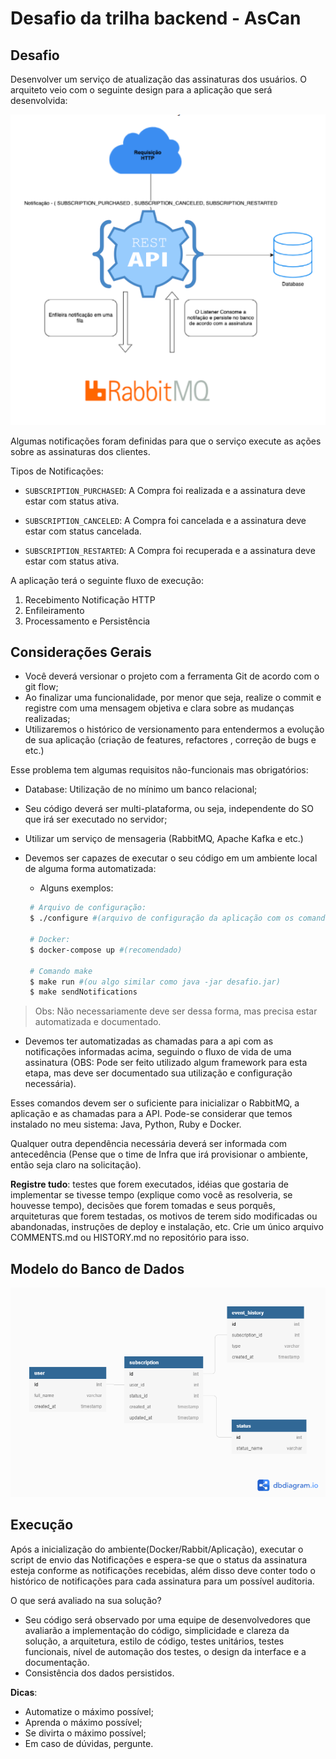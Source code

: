# Desafio da trilha backend - AsCan

## Desafio 

Desenvolver um serviço de atualização das assinaturas dos usuários. O arquiteto veio com o seguinte design para a aplicação que será desenvolvida:

![Design](assets/design.png)

Algumas notificações foram definidas para que o serviço execute as ações sobre as assinaturas dos clientes.

Tipos de Notificações:

-  `SUBSCRIPTION_PURCHASED`: A Compra foi realizada e a assinatura deve estar com status ativa.

-  `SUBSCRIPTION_CANCELED`: A Compra foi cancelada e a assinatura deve estar com status cancelada.

-  `SUBSCRIPTION_RESTARTED`: A Compra foi recuperada e a assinatura deve estar com status ativa.

A aplicação terá o seguinte fluxo de execução:

1. Recebimento Notificação HTTP
1. Enfileiramento
1. Processamento e Persistência

## Considerações Gerais

- Você deverá versionar o projeto com a ferramenta Git de acordo com o git flow;
- Ao finalizar uma funcionalidade, por menor que seja, realize o commit e registre com uma mensagem objetiva e clara sobre as mudanças realizadas;
- Utilizaremos o histórico de versionamento para entendermos a evolução de sua aplicação (criação de features, refactores , correção de bugs e etc.)

Esse problema tem algumas requisitos não-funcionais mas obrigatórios:

- Database: Utilização de no mínimo um banco relacional;
- Seu código deverá ser multi-plataforma, ou seja, independente do SO que irá ser executado no servidor;
- Utilizar um serviço de mensageria (RabbitMQ, Apache Kafka e etc.)
- Devemos ser capazes de executar o seu código em um ambiente local de alguma forma automatizada:
    
    - Alguns exemplos:
   
   ```bash
    # Arquivo de configuração:
    $ ./configure #(arquivo de configuração da aplicação com os comandos necessários para iniciar a mesma)
    
    # Docker:
    $ docker-compose up #(recomendado)
    
    # Comando make
    $ make run #(ou algo similar como java -jar desafio.jar)
    $ make sendNotifications 
   ```
> Obs: Não necessariamente deve ser dessa forma, mas precisa estar automatizada e documentado.

- Devemos ter automatizadas as chamadas para a api com as notificações informadas acima, seguindo o fluxo de vida de uma assinatura (OBS: Pode ser feito utilizado algum framework para esta etapa, mas deve ser documentado sua utilização e configuração necessária).

Esses comandos devem ser o suficiente para inicializar o RabbitMQ, a aplicação e as chamadas para a API. Pode-se considerar que temos instalado no meu sistema: Java, Python, Ruby e Docker.

Qualquer outra dependência necessária deverá ser informada com antecedência (Pense que o time de Infra que irá provisionar o ambiente, então seja claro na solicitação).

**Registre tudo**: testes que forem executados, idéias que gostaria de implementar se tivesse tempo (explique como você as resolveria, se houvesse tempo), decisões que forem tomadas e seus porquês, arquiteturas que forem testadas, os motivos de terem sido modificadas ou abandonadas, instruções de deploy e instalação, etc. Crie um único arquivo COMMENTS.md ou HISTORY.md no repositório para isso.

## Modelo do Banco de Dados

![Modelo do banco de dados](assets/mer.png)

## Execução

Após a inicialização do ambiente(Docker/Rabbit/Aplicação), executar o script de envio das Notificações e espera-se que o status da assinatura esteja conforme as notificações recebidas, além disso deve conter todo o histórico de notificações para cada assinatura para um possível auditoria.

O que será avaliado na sua solução?

- Seu código será observado por uma equipe de desenvolvedores que avaliarão a implementação do código, simplicidade e clareza da solução, a arquitetura, estilo de código, testes unitários, testes funcionais, nível de automação dos testes, o design da interface e a documentação.
- Consistência dos dados persistidos.

**Dicas**:

- Automatize o máximo possível;
- Aprenda o máximo possível;
- Se divirta o máximo possível;
- Em caso de dúvidas, pergunte.